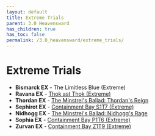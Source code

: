 ```yaml
---
layout: default
title: Extreme Trials
parent: 3.0 Heavensward
has_children: true
has_toc: false
permalink: /3.0_heavensward/extreme_trials/
---
```


# Extreme Trials

- **Bismarck EX** - The Limitless Blue (Extreme)
- **Ravana EX** - [Thok ast Thok (Extreme)](ravana/README.md)
- **Thordan EX** - [The Minstrel's Ballad: Thordan's Reign](thordan/README.md)
- **Sephirot EX** - [Containment Bay S1T7 (Extreme)](sephirot/README.md)
- **Nidhogg EX** - [The Minstrel's Ballad: Nidhogg's Rage](nidhogg/README.md)
- **Sophia EX** - [Containment Bay P1T6 (Extreme)](sophia/README.md)
- **Zurvan EX** - [Containment Bay Z1T9 (Extreme)](zurvan/README.md)